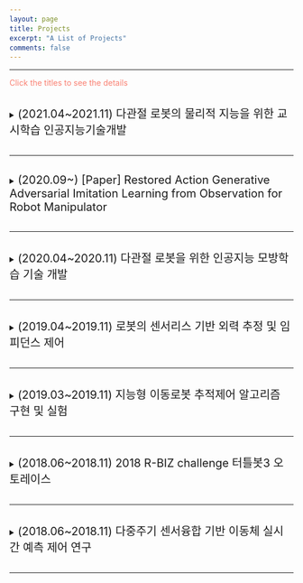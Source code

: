 ```yaml
---
layout: page
title: Projects
excerpt: "A List of Projects"
comments: false
---
```


---

<span style="color:Salmon"> Click the titles to see the details </span>

<br>
<details>
  <summary> <span style="font-size: 20px"> (2021.04~2021.11) 다관절 로봇의 물리적 지능을 위한 교시학습 인공지능기술개발 </span> </summary>
  <div markdown="1">
This project was conducted at <span style="color:#3399ff">Cyber Physical System Control Lab in Kyungpook National University</span> : [Link](https://cpsc-lab.github.io/)<br>
본 연구사업은 과학기술정보통신부의 출연금 등으로 수행하고 있는 <b>한국전자통신연구원의 대경권 지역산업 기반 ICT 융합기술 고도화 지원사업 위탁연구과제</b>입니다.
  </div>  
    <span style="font-size: 20px; color:black"> 연구목표 </span><br>
    <div style="border: 1px solid black; padding: 10px; border-color: LightGray; background-color: rgba(211, 211, 211, 0.2);"> 
      <span style="font-size: 13px">
        　■ 　로봇 매니퓰레이터의 Task 적용을 위한 힘/위치 궤적 교시학습 시스템 구축<br>
         　■ 　<b>[맡은 역할] 직접 교시를 통한 사용자 의도 파악(힘/위치)이 가능한 교시학습 알고리즘 개발</b><br>
         　■ 　7축 다관절 로봇을 활용한 실제 작업에 대한 모방학습 알고리즘 적용 및 검증<br>
        </span>
    </div>
    <br>
    <span style="font-size: 20px; color:black"> 연구내용 </span><br>
    
    <p align="center">
    <img height="250" src="/assets/img/2021_ETRI/block.bmp">
    <p style="text-align:center;">그림 1. 다관절 로봇의 힘/위치 교시학습을 위한 프레임 워크 구성 </p>
    </p>
    
    <p align="center">
    <img height="250" src="/assets/img/2021_ETRI/lstm.bmp">
    <p style="text-align:center;">그림 2. 로봇의 교시학습을 위한 LSTM 구조</p>
    </p>
    
    <p align="center">
    <img height="250" src="/assets/img/2021_ETRI/demonstration.bmp">
    <p style="text-align:center;">그림 3. ○ 또는 ☆ 모양의 궤적 교시</p>
    </p>
    
    <p align="center">
    <img height="250" src="/assets/img/2021_ETRI/cleaning.gif">
    <p style="text-align:center;">그림 4. PANDA 매니퓰레이터 클리닝 태스크 적용</p>
    </p>
    
    <p align="center">
    <img height="250" src="/assets/img/2021_ETRI/writing.gif">
    <p style="text-align:center;">그림 5. PANDA 매니퓰레이터 글쓰기 태스크 적용</p>
    </p>
    
<br>
<span style="font-size: 20px; color:black"> 연구결과 </span><br>

본 연구에서는 다관절 로봇의 물리적 지능을 위한 교시학습 인공지능 기술을 제안하였고, 실제 산업용 로봇에 적용하여 제안한 방법의 효율성을 검증하였다. 산업에서 활용되는 대부분의 로봇들은 다양한 동작을 만들어 내기 위하여 6축 이상의 다관절로 이루어져 있다. 물리적 환경이 변화하는 산업 현장에서 다관절 로봇으로 주어진 태스크를 완벽하게 수행하기 위해서는 태스크를 능숙하게 수행할 수 있는 숙련자의 경험적 지식을 활용할 수 있어야 한다. 본 연구에서는 장단기 메모리(long short-term memory, LSTM) 딥러닝으로 로봇이 주어진 태스크를 수행하기에 필요한 물리적 지능(위치 및 힘 정보)을 생성하고, 로봇 제어시스템에 융합하였다. 본 연구에서 제안된 다관절 로봇을 위한 물리적 지능 시스템은 크게 2가지로 구성된다. 첫 번째는 로봇 제어시스템의 안정성을 보장할 수 있는 `임피던스 제어기 부분'이다. 임피던스 제어기를 구현하기 위해서는 로봇들이 가지는 기구학 및 동역학 모델을 실시간으로 계산해야 한다. 본 연구에서는 Franka Emika사의 7축 PANDA 로봇을 이용하였으며, 이 로봇의 기구학 및 동역학 모델을 계산하고 시뮬레이션 및 실험을 통하여 검증하였다. 계산된 로봇 모델을 이용하여 구현된 임피던스 제어기는 위치 및 힘 궤적을 추적할 수 있도록 설계하였다. 물리적 지능 시스템을 구성하는 마지막 부분은 `딥러닝을 이용한 교시학습 시스템'이다. 이 부분에서는 임피던스 제어기에서 추적하려는 궤적을 LSTM 딥러닝 방법으로 생성한다. 딥러닝에 이용되는 로봇의 상태 및 힘 정보는 데이터 수집 시스템을 통하여 로봇에서부터 획득되고 저장된다. 제안된 물리적 지능 시스템의 효율성을 검증하기 위해서 1) Writing 태스크, 2) Cleaning 태스크에 적용하였다. 제안된 시스템은 로봇이 이동해야 할 위치 궤적과 특정 시간에 작용 되어야 할 힘 궤적을 추적하며 태스크를 수행할 수 있는 특징을 가진다. 따라서 본 연구에서 제안된 기술은 위치와 힘 정보가 환경에 따라 변화할 수 있는 실제 산업 현장에서 많이 활용될 수 있으며, 물리적 지능 시스템을 위한 기술발전에 중요한 기여를 할 것이다.
</details>
    
<br>

---

<br>
<details>
  <summary> <span style="font-size: 20px"> (2020.09~) [Paper] Restored Action Generative Adversarial Imitation Learning from Observation for Robot Manipulator</span> </summary>
  <div markdown="1">
This project was conducted at <span style="color:#3399ff">Cyber Physical System Control Lab in Kyungpook National University</span> : [Link](https://cpsc-lab.github.io/)
  </div>  
   
    <span style="font-size: 20px; color:black"> Motivation </span><br>
    <div style="border: 1px solid black; padding: 10px; border-color: LightGray; background-color: rgba(211, 211, 211, 0.2);"> 
      <span style="font-size: 13px">
          ■ 　일반적으로 로봇에 적용하기 위한 모방학습 알고리즘은 상태-행동 데이터 쌍을 필요로 한다. <br>
　　기구학적 또는 비용적인 면에서 힘/토크 센서를 장착할 수 없는 경우에 시연으로부터 행동 데이터를 수집하기 어렵다.<br>
          ■ 　관측에 의한 모방학습 방법은 상태 데이터만을 활용한 모방학습 방법으로 제안되었지만, <br>
               　　계산복잡성에 의해 실제 로봇에 적용하기 어려운 문제가 있다.<br>
          ■ 　행동 데이터를 수집할 수 없는 상황에 적용할 수 있는 효과적인 모방학습 방법이 필요하다. <br>
        </span>
    </div>
    <br>
    <br>
    <span style="font-size: 20px; color:black"> Contribution </span><br>
    <div style="border: 1px solid black; padding: 10px; border-color: LightGray; background-color: rgba(211, 211, 211, 0.2);"> 
      <span style="font-size: 13px">
          ■ 　복원된 행동을 제안하여 행동 데이터에 접근할 수 없는 경우에 적용할 수 있는 모방학습 방법을 제안한다.<br>
          ■ 　시연자의 궤적 데이터를 효과적으로 학습할 수 있는 Recurrent Generative Adversarial Networks를 제안한다.<br>
          ■ 　제안하는 방법을 7축 매니퓰레이터 'SAWYER' Drawing TASK에 적용하여 제안하는 방법의 우수성을 검증한다.<br>
        </span>
    </div>
    
  <br>
    <span style="font-size: 20px; color:black"> Main Result </span><br>
    
    <p align="center">
    <img height="250" src="/assets/img/paper/motivation.png">
    <p style="text-align:center;">그림 1. 복원된 행동의 필요성</p>
    </p>
    
    <p align="center">
    <img height="250" src="/assets/img/paper/ragil.png">
    <p style="text-align:center;">그림 2. 제안하는 RAGAIL 방법의 구성</p>
    </p>
    
    <p align="center">
    <img height="250" src="/assets/img/paper/gathering.png">
    <p style="text-align:center;">그림 3. 교시데이터 수집</p>
    </p>
    
    <p align="center">
    <img height="250" src="/assets/img/paper/triangle.png">
    <p style="text-align:center;">그림 4. 삼각형 그리기 태스크 수행 궤적</p>
    </p>
    
    <p align="center">
    <img height="250" src="/assets/img/paper/triangle2.png">
    <p style="text-align:center;">그림 5. 삼각형 그리기 태스크 수행 궤적 PLOT</p>
    </p>
    
    <p align="center">
    <img height="250" src="/assets/img/paper/triangle.gif">
    <p style="text-align:center;">그림 6. 삼각형 그리기 태스크 수행 궤적 영상</p>
    </p>
    
    <p align="center">
    <img height="250" src="/assets/img/paper/table.png">
    <p style="text-align:center;">그림 7. 기존의 방법들과 비교한 제안하는 방법의 우수성</p>
    </p>
    
    <br>
    <span style="font-size: 20px; color:black"> Conclusion </span><br>
    전문가의 행동 데이터에 접근할 수 없는 상황에서 복원된 행동을 이용한 모방학습 방법을 이용하여 태스크를 수행할 수 있음을 확인하고 우수한 성능을 보이는 것을 실험을 통해 검증했다.
</details>
    
<br>

---

<br>
<details>
  <summary> <span style="font-size: 20px"> (2020.04~2020.11) 다관절 로봇을 위한 인공지능 모방학습 기술 개발 </span> </summary>
  <div markdown="1">
This project was conducted at <span style="color:#3399ff">Cyber Physical System Control Lab in Kyungpook National University</span> : [Link](https://cpsc-lab.github.io/)<br>
본 연구사업은 과학기술정보통신부의 출연금 등으로 수행하고 있는 <b>한국전자통신연구원의 대경권 지역산업 기반 ICT 융합기술 고도화 지원사업 위탁연구과제</b>입니다.
  </div>  
    <span style="font-size: 20px; color:black"> 연구목표 </span><br>
    <div style="border: 1px solid black; padding: 10px; border-color: LightGray; background-color: rgba(211, 211, 211, 0.2);"> 
      <span style="font-size: 13px">
        　■ 　<b>[맡은 역할] 가상환경을 활용한 로봇 매니퓰레이터의 경로 이동 모방학습방법 개발</b><br>
         　■ 　<b>[맡은 역할] 로봇의 교시 작업 시 사용자 의도 파악(힘+경로)을 위한 모방학습 알고리즘 개발</b><br>
         　■ 　<b>[맡은 역할] 다관절 로봇의 모방학습을 이용한 사용자 의도에 따른 접촉력 및 경로 이동작업 적용</b><br>
         　■ 　<b>[맡은 역할] Gazebo 가상환경 기반의 매니퓰레이터를 위한 학습환경 구축</b><br>
        </span>
    </div>
    <br>
        <span style="font-size: 20px; color:black"> 연구내용 </span><br>
    
    <p align="center">
  <img height="250" src="/assets/img/2020_ETRI/stage.bmp">
    <p style="text-align:center;">그림 1. 알고리즘 적용 순서</p>
    </p>
    
    <p align="center">
  <img height="250" src="/assets/img/2020_ETRI/gathering.PNG">
    <p style="text-align:center;">그림 2. 시연데이터 수집을 위한 환경구성</p>
    </p>
    
    <p align="center">
  <img height="250" src="/assets/img/2020_ETRI/gazebo.bmp">
    <p style="text-align:center;">그림 3. Gazebo환경 에서의 모방학습 테스트</p>
    </p>
    
    <p align="center">
  <img height="250" src="/assets/img/2020_ETRI/experiment2.bmp">
    <p style="text-align:center;">그림 4. 물체의 무게에 따른 분류 작업 태스크 설명</p>
    </p>
    
    <p align="center">
  <img height="250" src="/assets/img/2020_ETRI/experiment.bmp">
    <p style="text-align:center;">그림 5. 무게에 따라 각 관절에 측정되는 토크를 학습</p>
    </p>

    <p align="center">
  <img height="250" src="/assets/img/2020_ETRI/experiment3.PNG">
    <p style="text-align:center;">그림 6. 학습에 의한 무게에 따른 물체 분류 태스크</p>
    </p>
    
    <p align="center">
  <img height="250" src="/assets/img/2020_ETRI/ETRI.gif">
    <p style="text-align:center;">그림 7. 학습에 의한 무게에 따른 물체 분류 태스크 영상</p>
    </p>
    
    
<span style="font-size: 15px; color:black"> 알고리즘 적용 순서<br>1. 토크 센서에서 측정된 외부 토크 데이터를 수집하여 학습한다.<br> 2. 로봇의 각 조인트 각도 데이터를 수집하여 학습한다.<br> 3. 학습된 외력 추정 네트워크와 궤적 생성 네트워크 기반으로 시스템을 구성한다.<br> 4. 실제 로봇에 적용하여 태스크를 수행한다. <br> 실험결과 제안하는 모방학습 은 각기 다른 물병의 무게를 추정하고, 추정된 무게를 바탕으로 분류작업이 가능한 것을 확인하였다.<br>
본 연구에서는 다관절 로봇을 위한 새로운 모방학습 방법을 제안하였고, 모방학습에 필요한 데이터 수집 시스템을 구축하였다. 최근에 연구된 모방학습 기술 중의 하나인 generative adversarial network (GAN)방법을 기반으로 다관절 로봇에 작용하는 외력 추정 네트워크와 목표 궤적을 생성하는 네트워크를 이용하여 외력에 따른 로봇의 경로 이동 테스크를 성공적으로 수행하였다. 외력 추정 네트워크에서는 입력으로 로봇의 각 조인트 각도들과 외력을 이용하고, 출력으로는 0과 1사이의 실수 값을 가진다. 반면에, 목표 궤적을 생성하는 네트워크에서는 입력으로 외력 추정 네트워크에서 계산된 출력과 로봇의 각 조인트 각도들을 이용하고, 로봇의 각 조인트의 목표 각도/각속도를 출력으로 가진다. 목표 궤적 생성 네트워크에서 계산된 출력을 이용하여, 본 연구에서는 로봇의 PD제어기를 구성하였다. 이러한 제어 시스템을 구성함으로써 테스크를 성공적으로 수행할 수 있을 뿐만 아니라, 시스템의 안정성도 보장하게 된다. 제안된 학습방법을 이용하여, 로봇의 도형 그리기 테스크를 가상환경과 실제 환경에서 성공적으로 수행하였고, 또한 외력이 로봇에 작용하는 Pick & Place 테스크도 성공할 수 있었다. 더욱이, 본 연구에서는 모방학습을 위한 데이터 수집 시스템을 가상환경인 Unity에서 구축하였다. Unity에서는 Rethink Robotics사에서 제공한 Sawyer 로봇 unified robotic description format (URDF)파일을 이용하여 로봇의 그래픽을 구현하였고, 기구학/동역학 정보를 이용하여 학습에 필요한 데이터를 얻을 수 있도록 하였다. 가상환경의 데이터 수집 시스템은 실제 로봇이 없는 경우에도 전문가의 학습 데이터를 확보할 수 있다는 장점을 가진다. 따라서 본 연구에서 제안한 알고리즘 및 모방학습을 위한 데이터 수집 시스템은 현재의 모방학습 기술 발전에 많은 기여를 할 것이다. 
</span><br>

</details>
    
<br>

---

<br>
<details>
  <summary> <span style="font-size: 20px"> (2019.04~2019.11) 로봇의 센서리스 기반 외력 추정 및 임피던스 제어 </span> </summary>
  <div markdown="1">
This project was conducted at <span style="color:#3399ff">Cyber Physical System Control Lab in Kyungpook National University</span> : [Link](https://cpsc-lab.github.io/)<br>
본 연구사업은 과학기술정보통신부의 출연금 등으로 수행하고 있는 <b>한국전자통신연구원의 대경권 지역산업 기반 ICT 융합기술 고도화 지원사업 위탁연구과제</b>입니다.
  </div>  
    
    <span style="font-size: 20px; color:black"> 연구목표 </span><br>
    <div style="border: 1px solid black; padding: 10px; border-color: LightGray; background-color: rgba(211, 211, 211, 0.2);"> 
      <span style="font-size: 13px">
        　■ 　토크 센서가 없는 로봇 매니퓰레이터에 대한 수학적 모델 기반 외력 추정 알고리즘 개발<br>
         　■ 　모델 불확실성에 강인한 센서리스 임피던스 제어 알고리즘 개발<br>
         　■ 　7축 로봇 매니퓰레이터 대상 태스크 종속적인 임피던스 제어 타당성 검증<br>
         　■ 　<b>[맡은 역할] 실험 환경 구성 및 알고리즘 코드 구현</b><br>
         　■ 　<b>[맡은 역할] ROS 기반의 매니퓰레이터 제어 시스템 구축</b><br>
        </span>
    </div>
    <br>
<br>
    
    
    <span style="font-size: 20px; color:black"> 연구내용 </span><br>
<p align="center">
  <img height="250" src="/assets/img/2019_ETRI/framework.png">
    <p style="text-align:center;">ROS 기반의 RNE 외력 추정 및 제어 시스템 구성</p>
</p>
    
<p align="center">
  <img height="250" src="/assets/img/2019_ETRI/python_c.bmp">
    <p style="text-align:center;">M,C,G 행렬 계산에 소요되는 시간 Python과 C++의 비교</p>
</p>

<p align="center">
  <img height="250" src="/assets/img/2019_ETRI/force-estimation.gif">
    <p style="text-align:center;">0번 조인트에 대한 외력추정 태스크<br>빨간 선 - 토크 센서로부터 측정된 토크, 파란 선 - 외력 추정 알고리즘에 의해 추정된 토크</p>
</p>


<p align="center">
  <img height="250" src="/assets/img/2019_ETRI/force-estimation2.gif">
    <p style="text-align:center;">외력추정 태스크<br>빨간 선 - ESO 알고리즘에 의해 정된 토크, 파란 선 - 센서에 의해 추정된 토크, 검은 선 - SMO에 의해 추정된 토크</p>
</p>

<p align="center">
  <img height="250" src="/assets/img/2019_ETRI/estimation.bmp">
    <p style="text-align:center;">각 조인트의 외력추정 성능 </p>
</p>

<span style="font-size: 20px; color:black"> 연구결과 </span><br>
c++을 이용하여 7축 매니퓰레이터를 위한 recursive Newton-Eulor 방법을 코드로 구현함으로서<br>Python으로 작성된 코드와 비교하여 계산속도 향상<br>
모델 불확실성에도 강인한 sliding mode observer 설계<br>
외력 추정기 기반 Joint space의 임피던스 제어기 설계<br>

</details>
    
<br>

---

<br>
<details>
  <summary> <span style="font-size: 20px"> (2019.03~2019.11) 지능형 이동로봇 추적제어 알고리즘 구현 및 실험 </span> </summary>
  <div markdown="1">
This project was conducted at <span style="color:#3399ff">Cyber Physical System Control Lab in Kyungpook National University</span> : [Link](https://cpsc-lab.github.io/)
  </div>  
<p style="font-size:1rem;font-weight:400" onContextMenu="return false;" onselectstart="return false" ondragstart="return false">
　팔로워 로봇은 카메라를 이용하여 리더 로봇를 인식하고, 인식된 팔로워의 속도 및 각속도를 설계된 알고리즘에 의해 추정한다. 해당 프로젝트는 추정된 속도 및 각속도를 활용하여 리더-팔로워 추적 제어 구현을 목표로 한다.
</p>

<br>
<span style="font-size: 20px; color:black"> Leader-Follower 추적 제어를 위한 기구학적 모델링 </span><br>
    
<p align="center">
  <img height="250" src="/assets/img/Leader_follower/state_equation.png">
    <p style="text-align:center;">Leader-Follwer 추적 제어 시스템을 위한 상태 방정식</p>
</p>
<br>
<span style="font-size: 20px; color:black"> Gazebo 상에서 구현된 가상의 Leader 추적 제어 </span><br>
<p align="center">
  <img height="250" src="/assets/img/Leader_follower/gazebo_simulation.gif">
    <p style="text-align:center;">Leader-Follwer 추적 제어 시스템을 사용한 가상의 Leader 로봇 추적 시뮬레이션<br>빨간선 - 가상의 Leader의 궤적, 파란선 - Follwer의 궤적</p>
</p>
<br>
<span style="font-size: 20px; color:black"> Leader 로봇 인식과 속도 및 각속도 추정 </span><br>
<p align="center">
  <img height="250" src="/assets/img/Leader_follower/yolov2.gif">
    <p style="text-align:center;">YOLOv2를 사용한 Leader 로봇 인식</p>
</p>
<br>
<span style="font-size: 15px; color:black"> 1. Leader 로봇을 인식하고 Depth 카메라를 이용하여 거리값을 측정한다.<br> 2. Localization을 통하여 Global 맵상에 Leader 로봇의 궤적을 기록한다.<br> 3. 궤적중 여러 포인트를 샘플링하고 평균필터를 이용하여 리더 로봇의 각도와 각속도를 추정한다.<br> 4. 추정된 Leader 로봇의 각도와 각속도를 리더 추적 제어 시스템에 대입하여 추적제어를 수행한다. </span><br>
<br>
<span style="font-size: 20px; color:black"> 실제 실험을 통한 검증 </span><br>
<p align="center">
  <img height="250" src="/assets/img/Leader_follower/experiment.gif">
    <p style="text-align:center;">실제 실험을 통한 각도 및 각속도 추정기반의 추적 제어 알고리즘 성능 검증<br>Leader 로봇은 선속도 0.2m/s, 각속도 0.15rad/s로 움직인다.<br>실험을 통해 측정한 결과 평균오차 4%~6%를 기록하였다.</p>
</p>
</details>
    
<br>

---

<br>
<details>
  <summary> <span style="font-size: 20px"> (2018.06~2018.11) 2018 R-BIZ challenge  터틀봇3 오토레이스 </span> </summary>
  <div markdown="1">
This project was conducted at <span style="color:#3399ff">Cyber Physical System Control Lab in Kyungpook National University</span> : [Link](https://cpsc-lab.github.io/)
  </div>  
<p style="font-size:1rem;font-weight:400" onContextMenu="return false;" onselectstart="return false" ondragstart="return false">
    <div style="border: 1px solid black; padding: 10px; border-color: LightGray; background-color: rgba(211, 211, 211, 0.2);"> 
      <span style="font-size: 13px">
          2018 R-BIZ Challenge 터틀봇 3 오토레이스는 주어진 6개의 미션 (1. 신호등 미션, 2. 삼거리 미션, 3. 공사구간 미션,<br> 
          4. 주차 미션, 5. 차단 바 미션, 6. 터널 미션)을 수행하며 사전에 설계된 경기장을 1회 주행하는 것을 목표로 한다.
        </span>
    </div>
</p>


<br>
<p style="font-size:1.5rem;font-weight:400" onContextMenu="return false;" onselectstart="return false" ondragstart="return false">
　Turtlebot3 AutoRacing Missions
</p>
<p align="center">
  <img height="250" src="/assets/img/Turtlebot3_AutoRacing/traffic.JPG">
</p>
<p align="center">
  <img height="250" src="/assets/img/Turtlebot3_AutoRacing/intersection.JPG">
</p>
<p align="center">
  <img height="250" src="/assets/img/Turtlebot3_AutoRacing/obstacle.JPG">
</p>
<p align="center">
  <img height="250" src="/assets/img/Turtlebot3_AutoRacing/parking.JPG">
</p>
<p align="center">
  <img height="250" src="/assets/img/Turtlebot3_AutoRacing/stop.JPG">
</p>
<p align="center">
  <img height="250" src="/assets/img/Turtlebot3_AutoRacing/tunnel.JPG">
</p>
                                                                      
<p align="center">
    <img height="250" src="/assets/img/Turtlebot3_AutoRacing/racing.gif">
    <p style="text-align:center;">그림 1. 대회주행 영상</p>
</p>
                                 
                                 
<p align="center">
  <img height="250" src="/assets/img/Turtlebot3_AutoRacing/award.jpg">
<p style="text-align:center;"> 학부생 (<b>박종천</b>, 이응창, 김범주, 대학원생 진용식)으로 이루어진 '응창호'팀이 11월 15~17일 3일간 대구 엑스코 전시장에서 열린 '2018 대구국제로봇산업전 R-BIZ Challenge 터틀봇3 오토레이스'부문에서 16일 준결승전에서 4등을 기록하는 등 <b>'매스웍스 코리아 대표이사상'(상금 100만원 등)</b>을 수상</p>
</p>
</details>
    
<br>

---

<br>
<details>
  <summary> <span style="font-size: 20px"> (2018.06~2018.11) 다중주기 센서융합 기반 이동체 실시간 예측 제어 연구 </span> </summary>
  <div markdown="1">
This project was conducted at <span style="color:#3399ff">Cyber Physical System Control Lab in Kyungpook National University</span> : [Link](https://cpsc-lab.github.io/)<br>
      본 연구사업은 과학기술정보통신부의 출연금 등으로 수행하고 있는 <b>한국전자통신연구원의 대경권 지역산업 기반 ICT 융합기술 고도화 지원사업 위탁연구과제</b>입니다.

  </div>  
    <span style="font-size: 20px; color:black"> 연구목표 </span><br>
    <div style="border: 1px solid black; padding: 10px; border-color: LightGray; background-color: rgba(211, 211, 211, 0.2);"> 
      <span style="font-size: 13px">
        　■ 　다양한 샘플링 주기를 가지는 시스템의 안정성 및 제어 성능 향상을 위한 기법 연구 <br>
         　■ 　다중 샘플링 주기를 가지는 샘플 데이터 시스템을 위한 상태 추정기 설계 <br>
         　■ 　불확실성 및 왜란에 대응한 실시간 동작을 위한 모델 기반 예측 제어기 설계<br>
         　■ 　<b>[맡은 역할] 모바일 로봇을 위한 라이다센서 기반의 Path Planning 알고리즘 구현 및 적용</b><br>
         　■ 　<b>[맡은 역할] ROS 기반의 모바일 로봇 제어 시스템 구축</b><br>
        </span>
    </div>
    <br>
<br>
<p style="font-size:1.5rem;font-weight:400" onContextMenu="return false;" onselectstart="return false" ondragstart="return false">
라이다센서 기반의 Path Planning 알고리즘 구현 및 적용
</p>

<p align="center">
  <img height="250" src="/assets/img/2018_ETRI/vlp16.png">
    <p style="text-align:center;">라이다는 고출력의 펄스레이저를 이용하여 물체에 반사되어 돌아오는 레이저 빔의 시간을 측정하여 거리정보를 획득
카메라센서만으로 측정이 어려운 거리정보나, 비가 오거나 어두운 환경에서도 주변의 물체를 인식할 수 있다.</p>
</p>

<p style="font-size:1.5rem;font-weight:400" onContextMenu="return false;" onselectstart="return false" ondragstart="return false">
    <b>LiDAR를 이용한 Obstacle detection, Mapping과 A*기반의 Path Planning</b>
</p>

<p align="center">
  <img height="250" src="/assets/img/2018_ETRI/path_planning.png">
</p>
<p align="center">
  <img height="250" src="/assets/img/2018_ETRI/path_planning2.png">
</p>
<p align="center">
  <img height="250" src="/assets/img/2018_ETRI/path_planning3.png">
</p>

<p style="font-size:1.5rem;font-weight:400" onContextMenu="return false;" onselectstart="return false" ondragstart="return false">
    <b>LiDAR를 이용한 Obstacle detection, Mapping과 A*기반의 Path Planning</b>
</p>

<p align="center">
  <img height="250" src="/assets/img/2018_ETRI/autonomous.png">
  <p style="text-align:center;">ROS 기반의 autonomous vehicle control system</p>
</p>

<p align="center">
  <img height="250" src="/assets/img/2018_ETRI/husky-experiment.gif">
    <p style="text-align:center;">Husky로봇 야외 실험영상</p>
</p>
<p align="center">
  <img height="250" src="/assets/img/2018_ETRI/husky-experiment2.gif"> 
    <p style="text-align:center;">라이다 센서 기반의 Path planning </p>
</p>
    
    
</details>
    
<br>

---
